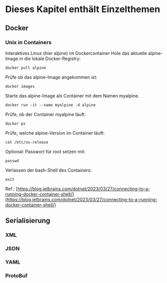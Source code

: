 # Dieses Kapitel enthält Einzelthemen
## Docker
### Unix in Containers
Interaktives Linux (hier alpine) im Dockercontainer
Hole das aktuelle alpine-Image in die lokale Docker-Registry:
```
docker pull alpine
```
Prüfe ob das alpine-Image angekommen ist:
```
docker images
```
Starte das alpine-Image als Container mit dem Namen myalpine.
```
docker run -it --name myalpine -d alpine
```
Prüfe, ob der Container myalpine läuft:
```
docker ps
```
Prüfe, welche alpine-Version im Container läuft:
```
cat /etc/os-release
```
Optional: Passwort für root setzen mit:
```
passwd
```
Verlassen der bash-Shell des Containers:
```
exit
```

Ref.: [https://blog.jetbrains.com/dotnet/2023/03/27/connecting-to-a-running-docker-container-shell/](https://blog.jetbrains.com/dotnet/2023/03/27/connecting-to-a-running-docker-container-shell/)
## Serialisierung
### XML
### JSON
### YAML
### ProtoBuf

